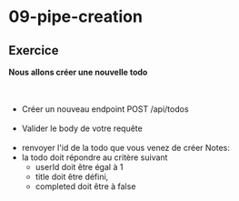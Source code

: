 <!-- .slide: class="exercice" -->
# 09-pipe-creation
## Exercice
**Nous allons créer une nouvelle todo** <br><br><br>

- Créer un nouveau endpoint POST /api/todos<br><br>
- Valider le body de votre requête<br><br>
- renvoyer l'id de la todo que vous venez de créer
Notes:
- la todo doit répondre au critère suivant
    - userId doit être égal à 1
    - title doit être défini,
    - completed doit être à false
